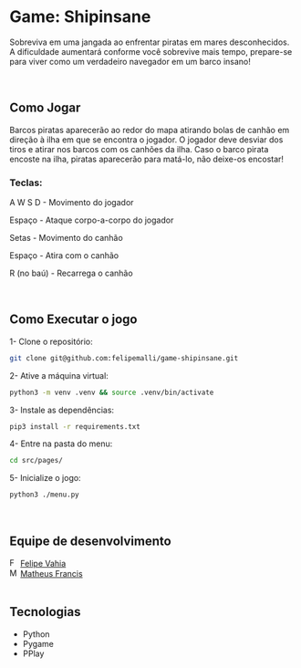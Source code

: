 # Game: Shipinsane

Sobreviva em uma jangada ao enfrentar piratas em mares desconhecidos. A dificuldade
aumentará conforme você sobrevive mais tempo, prepare-se para viver como um verdadeiro
navegador em um barco insano!

<br>

## Como Jogar

Barcos piratas aparecerão ao redor do mapa atirando bolas de canhão em direção à ilha em que se encontra o jogador.
O jogador deve desviar dos tiros e atirar nos barcos com os canhões da ilha. Caso o barco pirata encoste na ilha, piratas aparecerão para matá-lo, não deixe-os encostar!


### Teclas:

A W S D - Movimento do jogador

Espaço - Ataque corpo-a-corpo do jogador

Setas - Movimento do canhão

Espaço  - Atira com o canhão

R (no baú) - Recarrega o canhão

<br>

## Como Executar o jogo

1- Clone o repositório:

```sh
git clone git@github.com:felipemalli/game-shipinsane.git
```

2- Ative a máquina virtual:
```sh
python3 -m venv .venv && source .venv/bin/activate
```

3- Instale as dependências:
```sh
pip3 install -r requirements.txt
```

4- Entre na pasta do menu:
```sh
cd src/pages/
```

5- Inicialize o jogo:
```sh
python3 ./menu.py
```

<br>

## Equipe de desenvolvimento
<div>
  <div>
    <img width="15" src="https://avatars.githubusercontent.com/u/88905074?v=4" alt="Felipe Vahia" />
    <a href="https://github.com/felipemalli">Felipe Vahia</a>
  </div>

  <div>
    <img width="15" src="https://avatars.githubusercontent.com/u/53090840?v=4" alt="Matheus Francis" />
    <a href="https://github.com/MatheusFrancis">Matheus Francis</a>
  </div>
<div>

<br>

## Tecnologias
- Python
- Pygame
- PPlay
